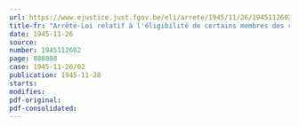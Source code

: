```yaml
---
url: https://www.ejustice.just.fgov.be/eli/arrete/1945/11/26/1945112602/justel
title-fr: "Arrêté-Loi relatif à l'éligibilité de certains membres des commissions des bourses de fonds publics et de change"
date: 1945-11-26
source:
number: 1945112602
page: 888888
case: 1945-11-26/02
publication: 1945-11-28
starts:
modifies:
pdf-original:
pdf-consolidated:
---
```


